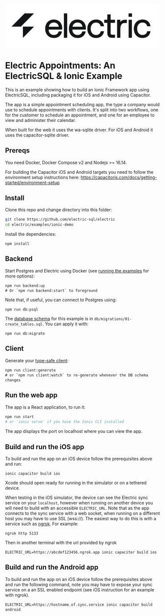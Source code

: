 <a href="https://electric-sql.com">
  <picture>
    <source media="(prefers-color-scheme: dark)"
        srcset="https://raw.githubusercontent.com/electric-sql/meta/main/identity/ElectricSQL-logo-light-trans.svg"
    />
    <source media="(prefers-color-scheme: light)"
        srcset="https://raw.githubusercontent.com/electric-sql/meta/main/identity/ElectricSQL-logo-black.svg"
    />
    <img alt="ElectricSQL logo"
        src="https://raw.githubusercontent.com/electric-sql/meta/main/identity/ElectricSQL-logo-black.svg"
    />
  </picture>
</a>

# Electric Appointments: An ElectricSQL & Ionic Example

This is an example showing how to build an Ionic Framework app using ElectricSQL, including packaging it for iOS and Android using Capacitor.

The app is a simple appointment scheduling app, the type a company would use to schedule appointments with clients. It's split into two workflows, one for the customer to schedule an appointment, and one for an employee to view and administer their calendar.

When built for the web it uses the wa-sqlite driver. For iOS and Android it uses the capacitor-sqlite driver.

## Prereqs

You need Docker, Docker Compose v2 and Nodejs >= 16.14.

For building the Capacitor iOS and Android targets you need to follow the environment setup instructions here: https://capacitorjs.com/docs/getting-started/environment-setup

## Install

Clone this repo and change directory into this folder:

```sh
git clone https://github.com/electric-sql/electric
cd electric/examples/ionic-demo
```

Install the dependencies:

```shell
npm install
```

## Backend

Start Postgres and Electric using Docker (see [running the examples](https://electric-sql.com/docs/examples/notes/running) for more options):

```shell
npm run backend:up
# Or `npm run backend:start` to foreground
```

Note that, if useful, you can connect to Postgres using:

```shell
npm run db:psql
```

The [database schema](https://electric-sql.com/docs/usage/data-modelling) for this example is in `db/migrations/01-create_tables.sql`.
You can apply it with:

```shell
npm run db:migrate
```

## Client

Generate your [type-safe client](https://electric-sql.com/docs/usage/data-access/client):

```shell
npm run client:generate
# or `npm run client:watch` to re-generate whenever the DB schema changes
```

## Run the web app

The app is a React application, to run it:

```bash
npm run start
# or `ionic serve` if you have the Ionic CLI installed
```

The app displays the port on localhost where you can view the app.

## Build and run the iOS app

To build and run the app on an iOS device follow the prerequisites above and run:

```
ionic capacitor build ios
```

Xcode should open ready for running in the simulator or on a tethered device.

When testing in the iOS simulator, the device can see the Electric sync service on your `localhost`, however when running on another device you will need to build with an accessible `ELECTRIC_URL`. Note that as the app connects to the sync service with a web socket, when running on a different host you may have to use SSL (wss://). The easiest way to do this is with a service such as [ngrok](http://ngrok.com). For example:

```
ngrok http 5133
```

Then in another terminal with the url provided by ngrok

```
ELECTRIC_URL=https://abcdef123456.ngrok.app ionic capacitor build ios
```

## Build and run the Android app

To build and run the app on an iOS device follow the prerequisites above and run the following command, note you may have to expose your sync service on a an SSL enabled endpoint (see iOS instruction for an example with ngrok).

```
ELECTRIC_URL=https://hostname.of.sync.service ionic capacitor build android
```
